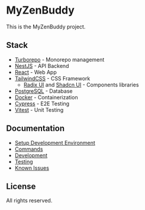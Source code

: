 # MyZenBuddy

This is the MyZenBuddy project.

## Stack

- [Turborepo](https://turbo.build/repo) - Monorepo management
- [NestJS](https://nestjs.com) - API Backend
- [React](https://reactjs.org) - Web App
- [TailwindCSS](https://tailwindcss.com) - CSS Framework
  - [Radix UI](https://radix-ui.com) and [Shadcn UI](https://ui.shadcn.com) - Components libraries
- [PostgreSQL](https://www.postgresql.org) - Database
- [Docker](https://www.docker.com) - Containerization
- [Cypress](https://www.cypress.io) - E2E Testing
- [Vitest](https://vitest.dev) - Unit Testing

## Documentation

- [Setup Development Environment](./docs/SETUP-DEVELOPMENT-ENVIRONMENT.md)
- [Commands](./docs/COMMANDS.md)
- [Development](./docs/DEVELOPMENT.md)
- [Testing](./docs/TESTING.md)
- [Known Issues](./docs/KNOWN-ISSUES.md)

## License

All rights reserved.
